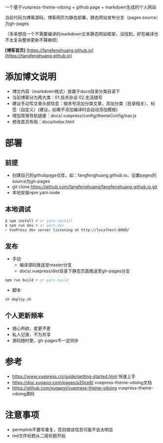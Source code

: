 一个基于vuepress-theme-vdoing + github page + markdown生成的个人网站

当前代码为博客源码，博客网页为静态部署，静态网站发布分支（pages source）为gh-pages

（本来想找一个不需要编译的markdown文本静态网站框架，没找到，好在编译也不太复杂整体更新不算麻烦）

**[博客首页]** [https://fangfenghuang.github.io](https://fangfenghuang.github.io)


# 添加博文说明

* 博文内容（markdown格式）放置于docs目录分类目录下
* 当前博客分为两大类：01.技术杂谈 02.生活随写
* 建议手动写文章头部信息：按序号添加分类文章，添加分类（目录相关）、标签（自定义）(建议，如果不添加编译时会自动添加模板)
* 增加常用导航链接：docs/.vuepress/config/themeConfig/nav.js
* 修改首页布局：docs/index.html

# 部署

## 前提

* 创建自己的githubpage仓库，如：fangfenghuang.github.io，设置pages的source为gh-pages
* git clone https://github.com/fangfenghuang/fangfenghuang.github.io.git
* 本地安装npm yarn node

## 本地调试
```bash
$ npm install # or yarn install
$ npm run dev # or yarn dev
> VuePress dev server listening at http://localhost:8080/
```

## 发布
- 手动
  * 编译源码推送至master分支
  * docs/.vuepress/dist目录下静态页面推送至gh-pages分支
```bash
npm run build # or yarn build
```

- 脚本
```bash
sh deploy.sh
```

## 个人更新频率
- 随心所欲，爱更不更
- 私人记录，不为共享
- 源码随时更，gh-pages不一定同步

# 参考

+ https://www.vuepress.cn/guide/getting-started.html  快速上手
+ https://doc.xugaoyi.com/pages/a20ce8/    vuepress-theme-vdoing文档
+ https://github.com/xugaoyi/vuepress-theme-vdoing vuepress-theme-vdoing源码


# 注意事项

+ permalink不要写重复，否则错误信息可能不会太明显
+ md文件标题从二级标题开始
